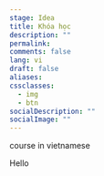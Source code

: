 ```yaml
---
stage: Idea
title: Khóa học
description: ""
permalink:
comments: false
lang: vi
draft: false
aliases:
cssclasses:
  - img
  - btn
socialDescription: ""
socialImage: ""
---
```

course in vietnamese

Hello